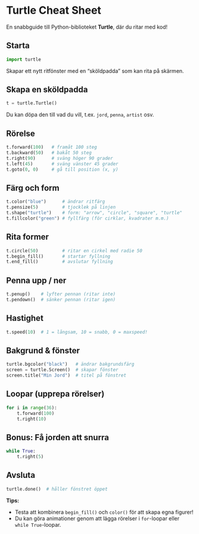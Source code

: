 
# Turtle Cheat Sheet 

En snabbguide till Python-biblioteket **Turtle**, där du ritar med kod!


## Starta
```python
import turtle
```

Skapar ett nytt ritfönster med en “sköldpadda” som kan rita på skärmen.


## Skapa en sköldpadda

```python
t = turtle.Turtle()
```

Du kan döpa den till vad du vill, t.ex. `jord`, `penna`, `artist` osv.


## Rörelse

```python
t.forward(100)   # framåt 100 steg
t.backward(50)   # bakåt 50 steg
t.right(90)      # sväng höger 90 grader
t.left(45)       # sväng vänster 45 grader
t.goto(0, 0)     # gå till position (x, y)
```


## Färg och form

```python
t.color("blue")      # ändrar ritfärg
t.pensize(5)         # tjocklek på linjen
t.shape("turtle")    # form: "arrow", "circle", "square", "turtle"
t.fillcolor("green") # fyllfärg (för cirklar, kvadrater m.m.)
```


## Rita former

```python
t.circle(50)         # ritar en cirkel med radie 50
t.begin_fill()       # startar fyllning
t.end_fill()         # avslutar fyllning
```


## Penna upp / ner

```python
t.penup()    # lyfter pennan (ritar inte)
t.pendown()  # sänker pennan (ritar igen)
```


## Hastighet

```python
t.speed(10)  # 1 = långsam, 10 = snabb, 0 = maxspeed!
```


## Bakgrund & fönster

```python
turtle.bgcolor("black")   # ändrar bakgrundsfärg
screen = turtle.Screen()  # skapar fönster
screen.title("Min Jord")  # titel på fönstret
```


## Loopar (upprepa rörelser)

```python
for i in range(36):
    t.forward(100)
    t.right(10)
```


## Bonus: Få jorden att snurra

```python
while True:
    t.right(5)
```



## Avsluta

```python
turtle.done()  # håller fönstret öppet
```


 **Tips:**

* Testa att kombinera `begin_fill()` och `color()` för att skapa egna figurer!
* Du kan göra animationer genom att lägga rörelser i `for`-loopar eller `while True`-loopar.

